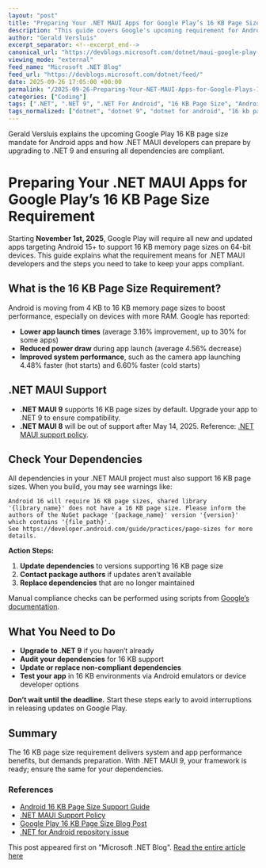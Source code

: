 ```yaml
---
layout: "post"
title: "Preparing Your .NET MAUI Apps for Google Play’s 16 KB Page Size Requirement"
description: "This guide covers Google's upcoming requirement for Android apps to support 16 KB memory page sizes starting November 1, 2025. It explains what the 16 KB requirement is, why it matters, how .NET MAUI 9 supports it, and what .NET developers need to do. Steps include upgrading to .NET 9, auditing dependencies for compliance, and testing on 16 KB environments to ensure app compatibility and continued publishing on Google Play."
author: "Gerald Versluis"
excerpt_separator: <!--excerpt_end-->
canonical_url: "https://devblogs.microsoft.com/dotnet/maui-google-play-16-kb-page-size-support/"
viewing_mode: "external"
feed_name: "Microsoft .NET Blog"
feed_url: "https://devblogs.microsoft.com/dotnet/feed/"
date: 2025-09-26 17:05:00 +00:00
permalink: "/2025-09-26-Preparing-Your-NET-MAUI-Apps-for-Google-Plays-16-KB-Page-Size-Requirement.html"
categories: ["Coding"]
tags: [".NET", ".NET 9", ".NET For Android", "16 KB Page Size", "Android 15", "Android Development", "App Compatibility", "Coding", "Dependencies", "Developer Guidance", "Emulator Testing", "Google Play", "MAUI", "Memory Management", "Mobile Apps", "News", "NuGet", "Page Size Requirement"]
tags_normalized: ["dotnet", "dotnet 9", "dotnet for android", "16 kb page size", "android 15", "android development", "app compatibility", "coding", "dependencies", "developer guidance", "emulator testing", "google play", "maui", "memory management", "mobile apps", "news", "nuget", "page size requirement"]
---
```


Gerald Versluis explains the upcoming Google Play 16 KB page size mandate for Android apps and how .NET MAUI developers can prepare by upgrading to .NET 9 and ensuring all dependencies are compliant.<!--excerpt_end-->

# Preparing Your .NET MAUI Apps for Google Play’s 16 KB Page Size Requirement

Starting **November 1st, 2025**, Google Play will require all new and updated apps targeting Android 15+ to support 16 KB memory page sizes on 64-bit devices. This guide explains what the requirement means for .NET MAUI developers and the steps you need to take to keep your apps compliant.

## What is the 16 KB Page Size Requirement?

Android is moving from 4 KB to 16 KB memory page sizes to boost performance, especially on devices with more RAM. Google has reported:

- **Lower app launch times** (average 3.16% improvement, up to 30% for some apps)
- **Reduced power draw** during app launch (average 4.56% decrease)
- **Improved system performance**, such as the camera app launching 4.48% faster (hot starts) and 6.60% faster (cold starts)

## .NET MAUI Support

- **.NET MAUI 9** supports 16 KB page sizes by default. Upgrade your app to .NET 9 to ensure compatibility.
- **.NET MAUI 8** will be out of support after May 14, 2025. Reference: [.NET MAUI support policy](https://dotnet.microsoft.com/platform/support/policy/maui).

## Check Your Dependencies

All dependencies in your .NET MAUI project must also support 16 KB page sizes. When you build, you may see warnings like:

```
Android 16 will require 16 KB page sizes, shared library '{library_name}' does not have a 16 KB page size. Please inform the authors of the NuGet package '{package_name}' version '{version}' which contains '{file_path}'.
See https://developer.android.com/guide/practices/page-sizes for more details.
```

**Action Steps:**

1. **Update dependencies** to versions supporting 16 KB page size
2. **Contact package authors** if updates aren’t available
3. **Replace dependencies** that are no longer maintained

Manual compliance checks can be performed using scripts from [Google’s documentation](https://developer.android.com/guide/practices/page-sizes#elf-alignment).

## What You Need to Do

- **Upgrade to .NET 9** if you haven’t already
- **Audit your dependencies** for 16 KB support
- **Update or replace non-compliant dependencies**
- **Test your app** in 16 KB environments via Android emulators or device developer options

**Don’t wait until the deadline.** Start these steps early to avoid interruptions in releasing updates on Google Play.

## Summary

The 16 KB page size requirement delivers system and app performance benefits, but demands preparation. With .NET MAUI 9, your framework is ready; ensure the same for your dependencies.

### References

- [Android 16 KB Page Size Support Guide](https://developer.android.com/guide/practices/page-sizes)
- [.NET MAUI Support Policy](https://dotnet.microsoft.com/platform/support/policy/maui)
- [Google Play 16 KB Page Size Blog Post](https://android-developers.googleblog.com/2025/05/prepare-play-apps-for-devices-with-16kb-page-size.html)
- [.NET for Android repository issue](https://github.com/dotnet/android/issues/10477)

This post appeared first on "Microsoft .NET Blog". [Read the entire article here](https://devblogs.microsoft.com/dotnet/maui-google-play-16-kb-page-size-support/)
